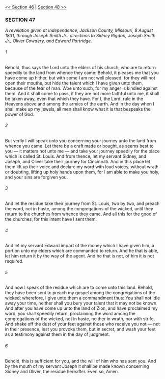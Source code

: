 [<< Section 46](Section%2046.md)  |  [Section 48 >>](Section%2048.md)

### SECTION 47

*A revelation given at Independence, Jackson County, Missouri, 8 August 1831, through Joseph Smith Jr.: directions to Sidney Rigdon, Joseph Smith Jr., Oliver Cowdery, and Edward Partridge.*

###### 1
Behold, thus says the Lord unto the elders of his church, who are to return speedily to the land from whence they came: Behold, it pleases me that you have come up hither, but with some I am not well pleased, for they will not open their mouths, but hide the talent which I have given unto them, because of the fear of man. Woe unto such, for my anger is kindled against them. And it shall come to pass, if they are not more faithful unto me, it shall be taken away, even that which they have. For I, the Lord, rule in the Heavens above and among the armies of the earth. And in the day when I shall make up my jewels, all men shall know what it is that bespeaks the power of God.

###### 2
But verily I will speak unto you concerning your journey unto the land from whence you came. Let there be a craft made or bought, as seems best to you — it matters not unto me — and take your journey speedily for the place which is called St. Louis. And from thence, let my servant Sidney, and Joseph, and Oliver take their journey for Cincinnati. And in this place let them lift up their voice and declare my word with loud voices, without wrath or doubting, lifting up holy hands upon them, for I am able to make you holy, and your sins are forgiven you.

###### 3
And let the residue take their journey from St. Louis, two by two, and preach the word, not in haste, among the congregations of the wicked, until they return to the churches from whence they came. And all this for the good of the churches, for this intent have I sent them.

###### 4
And let my servant Edward impart of the money which I have given him, a portion unto my elders which are commanded to return. And he that is able, let him return it by the way of the agent. And he that is not, of him it is not required.

###### 5
And now I speak of the residue which are to come unto this land. Behold, they have been sent to preach my gospel among the congregations of the wicked; wherefore, I give unto them a commandment thus: You shall not idle away your time, neither shall you bury your talent that it may not be known. And after you have come up unto the land of Zion, and have proclaimed my word, you shall speedily return, proclaiming the word among the congregations of the wicked, not in haste, neither in wrath, nor with strife. And shake off the dust of your feet against those who receive you not — not in their presence, lest you provoke them, but in secret, and wash your feet as a testimony against them in the day of judgment.

###### 6
Behold, this is sufficient for you, and the will of him who has sent you. And by the mouth of my servant Joseph it shall be made known concerning Sidney and Oliver, the residue hereafter. Even so, Amen.